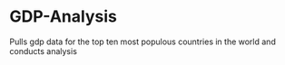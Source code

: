 # GDP-Analysis
Pulls gdp data for the top ten most populous countries in the world and conducts analysis
